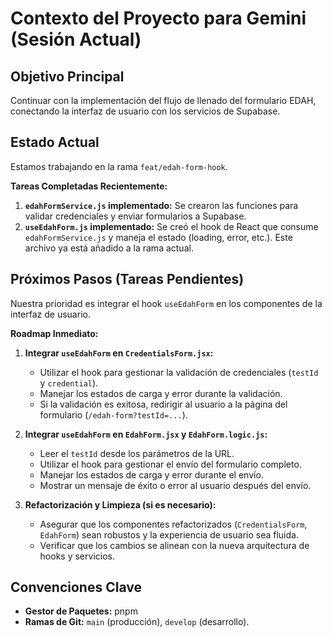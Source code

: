 # Contexto del Proyecto para Gemini (Sesión Actual)

## Objetivo Principal
Continuar con la implementación del flujo de llenado del formulario EDAH, conectando la interfaz de usuario con los servicios de Supabase.

## Estado Actual
Estamos trabajando en la rama `feat/edah-form-hook`.

**Tareas Completadas Recientemente:**
1.  **`edahFormService.js` implementado:** Se crearon las funciones para validar credenciales y enviar formularios a Supabase.
2.  **`useEdahForm.js` implementado:** Se creó el hook de React que consume `edahFormService.js` y maneja el estado (loading, error, etc.). Este archivo ya está añadido a la rama actual.

## Próximos Pasos (Tareas Pendientes)

Nuestra prioridad es integrar el hook `useEdahForm` en los componentes de la interfaz de usuario.

**Roadmap Inmediato:**

1.  **Integrar `useEdahForm` en `CredentialsForm.jsx`:**
    *   Utilizar el hook para gestionar la validación de credenciales (`testId` y `credential`).
    *   Manejar los estados de carga y error durante la validación.
    *   Si la validación es exitosa, redirigir al usuario a la página del formulario (`/edah-form?testId=...`).

2.  **Integrar `useEdahForm` en `EdahForm.jsx` y `EdahForm.logic.js`:**
    *   Leer el `testId` desde los parámetros de la URL.
    *   Utilizar el hook para gestionar el envío del formulario completo.
    *   Manejar los estados de carga y error durante el envío.
    *   Mostrar un mensaje de éxito o error al usuario después del envío.

3.  **Refactorización y Limpieza (si es necesario):**
    *   Asegurar que los componentes refactorizados (`CredentialsForm`, `EdahForm`) sean robustos y la experiencia de usuario sea fluida.
    *   Verificar que los cambios se alinean con la nueva arquitectura de hooks y servicios.

## Convenciones Clave
*   **Gestor de Paquetes:** pnpm
*   **Ramas de Git:** `main` (producción), `develop` (desarrollo).